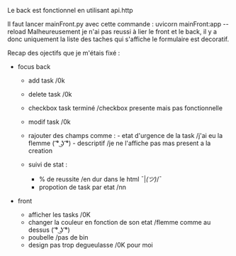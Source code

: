 Le back est fonctionnel en utilisant api.http

Il faut lancer mainFront.py avec cette commande : uvicorn mainFront:app --reload
Malheureusement je n'ai pas reussi à lier le front et le back, il y a donc uniquement la liste des taches qui s'affiche le formulaire est decoratif. 



Recap des ojectifs que je m'étais fixé : 
- focus back
    - add task  /0k
    - delete task   /0k
    - checkbox task terminé  /checkbox presente mais pas fonctionnelle
    - modif task  /0k
    - rajouter des champs comme : 
            - etat d'urgence de la task /j'ai eu la flemme  ( ͡° ͜ʖ ͡°) 
            - descriptif /je ne l'affiche pas mas present a la creation
    
    
    - suivi de stat :
        - % de reussite  /en dur dans le html   ¯|_(ツ)_/¯
        - propotion de task par etat /nn



- front   
    - afficher les tasks /0K
    - changer la couleur en fonction de son etat /flemme comme au dessus ( ͡° ͜ʖ ͡°) 
    - poubelle /pas de bin 
    - design pas trop degueulasse  /0K pour moi 


